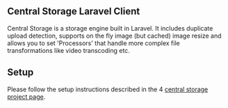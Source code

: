 ## Central Storage Laravel Client

Central Storage is a storage engine built in Laravel. It includes duplicate upload detection, supports on the fly image
(but cached) image resize and allows you to set 'Processors' that handle more complex file transformations like video
transcoding etc.

## Setup
Please follow the setup instructions described in the 4
[central storage project page](https://github.com/catlabinteractive/central-storage).

